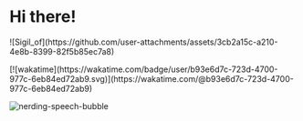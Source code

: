 <h1>Hi there!</h1>![Sigil_of](https://github.com/user-attachments/assets/3cb2a15c-a210-4e8b-8399-82f5b85ec7a8)



<p></p>
[![wakatime](https://wakatime.com/badge/user/b93e6d7c-723d-4700-977c-6eb84ed72ab9.svg)](https://wakatime.com/@b93e6d7c-723d-4700-977c-6eb84ed72ab9)

![nerding-speech-bubble](https://github.com/user-attachments/assets/ebd9ff08-b38d-4eea-8070-b133163cca79)
<!--
`**l9rok/L9rok** is a ✨ _special_ ✨ repository because its ``README.md`` (this file) appears on your GitHub profile.`

`Here are some ideas to get you started:`

- 🔭 I’m currently working on ...
- 🌱 I’m currently learning ...
- 👯 I’m looking to collaborate on ...
- 🤔 I’m looking for help with ...
- 💬 Ask me about ...
- 📫 How to reach me: ...
- 😄 Pronouns: ...
- ⚡ Fun fact: ...
-->
